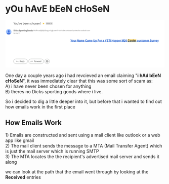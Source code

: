 # yOu hAvE bEeN cHoSeN

![Chosen one](./Assets/you-have-been-chosen.PNG "chosen")

<p>One day a couple years ago i had revcieved an email claiming "<strong>i hAd bEeN cHoSeN</strong>", it was immediately clear that this was some sort of scam as:<br>
A) i have never been chosen for anything<br>
B) theres no Dicks sporting goods where i live.</p>
<p> So i decided to dig a little deeper into it, but before that i wanted to find out how emails work in the first place</p>

## How Emails Work
<p>1) Emails are constructed and sent using a mail client like outlook or a web app like gmail<br>
2) The mail client sends the message to a MTA (Mail Transfer Agent) which is just the mail server which is running SMTP<br>
3) The MTA locates the the recipient's advertised mail server and sends it along<br>

we can look at the path that the email went through by looking at the <strong>Received</strong> entries

</p>
